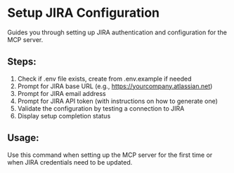 # Setup JIRA Configuration

Guides you through setting up JIRA authentication and configuration for the MCP server.

## Steps:
1. Check if .env file exists, create from .env.example if needed
2. Prompt for JIRA base URL (e.g., https://yourcompany.atlassian.net)
3. Prompt for JIRA email address
4. Prompt for JIRA API token (with instructions on how to generate one)
5. Validate the configuration by testing a connection to JIRA
6. Display setup completion status

## Usage:
Use this command when setting up the MCP server for the first time or when JIRA credentials need to be updated.
